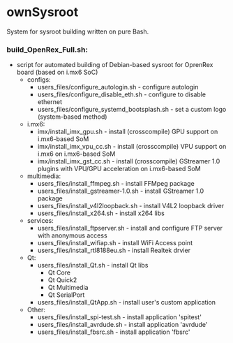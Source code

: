 # ownSysroot
System for sysroot building written on pure Bash.

### build_OpenRex_Full.sh:
* script for automated building of Debian-based sysroot for OprenRex board (based on i.mx6 SoC)
    * configs:
        * users_files/configure_autologin.sh - configure autologin
        * users_files/configure_disable_eth.sh - configure to disable ethernet
        * users_files/configure_systemd_bootsplash.sh - set a custom logo (system-based method)
    * i.mx6:
        * imx/install_imx_gpu.sh - install (crosscompile) GPU support on i.mx6-based SoM
        * imx/install_imx_vpu_cc.sh - install (crosscompile) VPU support on i.mx6 on i.mx6-based SoM
        * imx/install_imx_gst_cc.sh - install (crosscompile) GStreamer 1.0 plugins with VPU/GPU acceleration on i.mx6-based SoM
    * multimedia:
        * users_files/install_ffmpeg.sh - install FFMpeg package
        * users_files/install_gstreamer-1.0.sh - install GStreamer 1.0 package
        * users_files/install_v4l2loopback.sh - install V4L2 loopback driver
        * users_files/install_x264.sh - install x264 libs
    * services:
        * users_files/install_ftpserver.sh - install and configure FTP server with anonymous access
        * users_files/install_wifiap.sh - install WiFi Access point
        * users_files/install_rtl8188eu.sh - install Realtek drvier
    * Qt:
        * users_files/install_Qt.sh - install Qt libs
            * Qt Core
            * Qt Quick2
            * Qt Multimedia
            * Qt SerialPort
        * users_files/install_QtApp.sh - install user's custom application
    * Other:
        * users_files/install_spi-test.sh - install application 'spitest'
        * users_files/install_avrdude.sh - install application 'avrdude'
        * users_files/install_fbsrc.sh - install application 'fbsrc'



